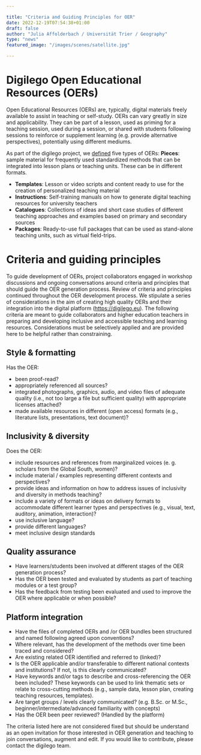 ```yaml
---

title: "Criteria and Guiding Principles for OER"
date: 2022-12-19T07:54:38+01:00
draft: false
author: "Julia Affolderbach / Universität Trier / Geography"
type: "news"
featured_image: "/images/scenes/satellite.jpg"

---
```


# Digilego Open Educational Resources (OERs)

Open Educational Resources (OERs) are, typically, digital materials freely available to assist in teaching or self-study. OERs can vary greatly in size and applicability. They can be part of a lesson, used as priming for a teaching session, used during a session, or shared with students following sessions to reinforce or supplement learning (e.g. provide alternative perspectives), potentially using different mediums.

As part of the digilego project, we [defined](https://project.digilego.eu/project/#project-objectives-and-outputs) five types of OERs:
    **Pieces**: sample material for frequently used standardized methods that can be integrated into lesson plans or teaching units. These can be in different formats.
- **Templates**: Lesson or video scripts and content ready to use for the creation of personalized teaching material
- **Instructions**: Self-training manuals on how to generate digital teaching resources for university teachers
- **Catalogues**: Collections of ideas and short case studies of different teaching approaches and examples based on primary and secondary sources
- **Packages**: Ready-to-use full packages that can be used as stand-alone teaching units, such as virtual field-trips.

# Criteria and guiding principles

To guide development of OERs, project collaborators engaged in workshop discussions and ongoing conversations around criteria and principles that should guide the OER generation process. Review of criteria and principles continued throughout the OER development process. We stipulate a series of considerations in the aim of creating high quality OERs and their integration into the digital platform (https://digilego.eu). The following criteria are meant to guide collaborators and higher education teachers in preparing and developing inclusive and accessible teaching and learning resources. Considerations must be selectively applied and are provided here to be helpful rather than constraining.

## Style & formatting

Has the OER:
- been proof-read?
- appropriately referenced all sources?
- integrated photographs, graphics, audio, and video files of adequate quality (i.e., not too large a file but sufficient quality) with appropriate licenses attached?
- made available resources in different (open access) formats (e.g., literature lists, presentations, text document)?

## Inclusivity & diversity

Does the OER:
- include resources and references from marginalized voices (e. g. scholars from the Global South, women)?
- include material / examples representing different contexts and perspectives?
- provide ideas and information on how to address issues of inclusivity and diversity in methods teaching?
- include a variety of formats or ideas on delivery formats to accommodate different learner types and perspectives (e.g., visual, text, auditory, animation, interaction)?
- use inclusive language?
- provide different languages?
- meet inclusive design standards

## Quality assurance

- Have learners/students been involved at different stages of the OER generation process?
- Has the OER been tested and evaluated by students as part of teaching modules or a test group?
- Has the feedback from testing been evaluated and used to improve the OER where applicable or when possible?

## Platform integration

- Have the files of completed OERs and /or OER bundles been structured and named following agreed upon conventions?
- Where relevant, has the development of the methods over time been traced and considered?
- Are existing related OER identified and referred to (linked)?
- Is the OER applicable and/or transferable to different national contexts and institutions? If not, is this clearly communicated?
- Have keywords and/or tags to describe and cross-referencing the OER been included? These keywords can be used to link thematic sets or relate to cross-cutting methods (e.g., sample data, lesson plan, creating teaching resources, templates).
- Are target groups / levels clearly communicated? (e.g. B.Sc. or M.Sc., beginner/intermediate/advanced familiarity with concepts)
- Has the OER been peer reviewed? (Handled by the platform)

The criteria listed here are not considered fixed but should be understand as an open invitation for those interested in OER generation and teaching to join conversations, augment and edit. If you would like to contribute, please contact the digilego team.

